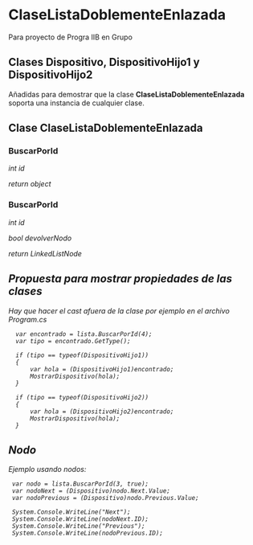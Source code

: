 # ClaseListaDoblementeEnlazada
Para proyecto de Progra IIB en Grupo

## Clases Dispositivo, DispositivoHijo1 y DispositivoHijo2

Añadidas para demostrar que la clase **ClaseListaDoblementeEnlazada** soporta una instancia de cualquier clase.


## Clase ClaseListaDoblementeEnlazada

### BuscarPorId
  *int id*
  
  *return object*
  
 ### BuscarPorId
  *int id*
  
  *bool devolverNodo*
  
  *return LinkedListNode<object>*


## Propuesta para mostrar propiedades de las clases

Hay que hacer el cast afuera de la clase por ejemplo en el archivo Program.cs

```
  var encontrado = lista.BuscarPorId(4);
  var tipo = encontrado.GetType();

  if (tipo == typeof(DispositivoHijo1))
  {
      var hola = (DispositivoHijo1)encontrado;
      MostrarDispositivo(hola);
  }

  if (tipo == typeof(DispositivoHijo2))
  {
      var hola = (DispositivoHijo2)encontrado;
      MostrarDispositivo(hola);
  }
```

## Nodo
Ejemplo usando nodos:

```
 var nodo = lista.BuscarPorId(3, true);
 var nodoNext = (Dispositivo)nodo.Next.Value;
 var nodoPrevious = (Dispositivo)nodo.Previous.Value;
 
 System.Console.WriteLine("Next");
 System.Console.WriteLine(nodoNext.ID);
 System.Console.WriteLine("Previous");
 System.Console.WriteLine(nodoPrevious.ID);
```


